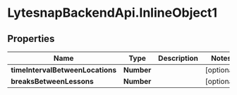 # LytesnapBackendApi.InlineObject1

## Properties

Name | Type | Description | Notes
------------ | ------------- | ------------- | -------------
**timeIntervalBetweenLocations** | **Number** |  | [optional] 
**breaksBetweenLessons** | **Number** |  | [optional] 


